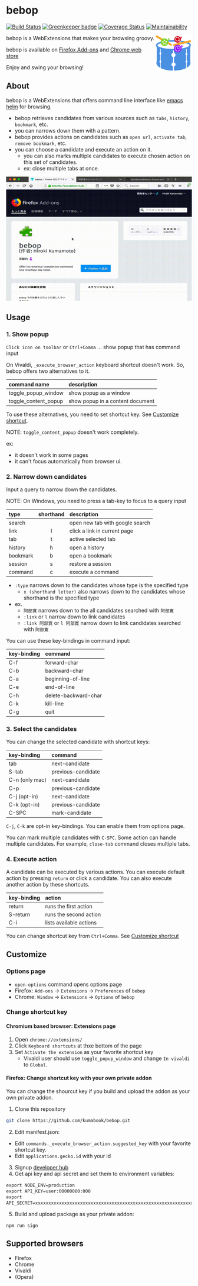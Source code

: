 bebop
=====

[![Build Status](https://travis-ci.org/alexroldugin/bebop.svg?branch=use_global_redux_store)](https://travis-ci.org/alexroldugin/bebop)
[![Greenkeeper badge](https://badges.greenkeeper.io/kumabook/bebop.svg)](https://greenkeeper.io/)
[![Coverage Status](https://coveralls.io/repos/github/kumabook/bebop/badge.svg?branch=master)](https://coveralls.io/github/kumabook/bebop?branch=master)
[![Maintainability](https://api.codeclimate.com/v1/badges/739ecb729336efef52b8/maintainability)](https://codeclimate.com/github/kumabook/bebop/maintainability)

<img height="100" src="bebop.png" align="right">

bebop is a WebExtensions that makes your browsing groovy.

bebop is available on [Firefox Add-ons][] and [Chrome web store][]

Enjoy and swing your browsing!

About
-----

bebop is a WebExtensions that offers command line interface like
[emacs helm](https://github.com/emacs-helm/helm) for browsing.

- bebop retrieves candidates from various sources such as `tabs`, `history`, `bookmark`, etc.
- you can narrows down them with a pattern.
- bebop provides actions on candidates such as `open url`, `activate tab`, `remove bookmark`, etc.
- you can choose a candidate and execute an action on it.
  - you can also marks multiple candidates to execute chosen action on this set of candidates.
  - ex: close multiple tabs at once.

![Demo](./demo.gif)


Usage
-----

### 1. Show popup

`Click icon on toolbar` or `Ctrl+Comma` ... show popup that has command input

On Vivaldi, `_execute_browser_action` keyboard shortcut doesn't work.
So, bebop offers two alternatives to it.

| command name         | description                      |
|:---------------------|:-------------------------------- |
| toggle_popup_window  | show popup as a window           |
| toggle_content_popup | show popup in a content document |

To use these alternatives, you need to set shortcut key.
See [Customize shortcut](#change-shortcut-key).

NOTE: `toggle_content_popup` doesn't work completely.

ex:

- it doesn't work in some pages
- it can't focus automatically from browser ui.

### 2. Narrow down candidates

Input a query to narrow down the candidates.

NOTE: On Windows, you need to press a tab-key to focus to a query input

| type        | shorthand | description                     |
|:------------|:---------:|:------------------------------- |
| search      |           | open new tab with google search |
| link        | l         | click a link in current page    |
| tab         | t         | active selected tab             |
| history     | h         | open a history                  |
| bookmark    | b         | open a bookmark                 |
| session     | s         | restore a session               |
| command     | c         | execute a command               |

- `:type` narrows down to the candidates whose type is the specified type
  - `x (shorthand letter)` also narrows down to the candidates whose shorthand is the specified type
- ex.
  - `阿部寛` narrows down to the all candidates searched with `阿部寛`
  - `:link` or `l` narrow down to link candidates
  - `:link 阿部寛` or `l 阿部寛` narrow down to link candidates searched with `阿部寛`

You can use these key-bindings in command input:

| key-binding | command              |
|:------------|:-------------------- |
| C-f         | forward-char         |
| C-b         | backward-char        |
| C-a         | beginning-of-line    |
| C-e         | end-of-line          |
| C-h         | delete-backward-char |
| C-k         | kill-line            |
| C-g         | quit                 |


### 3. Select the candidates

You can change the selected candidate with shortcut keys:

| key-binding    | command              |
|:---------------|:-------------------- |
| tab            | next-candidate       |
| S-tab          | previous-candidate   |
| C-n (only mac) | next-candidate       |
| C-p            | previous-candidate   |
| C-j (opt-in)   | next-candidate       |
| C-k (opt-in)   | previous-candidate   |
| C-SPC          | mark-candidate       |

`C-j`, `C-k` are opt-in key-bindings. You can enable them from options page.


 You can mark multiple candidates with `C-SPC`.
 Some action can handle multiple candidates.
 For example, `close-tab` command closes multiple tabs.


### 4. Execute action

A candidate can be executed by various actions.
You can execute default action by pressing `return` or click a candidate.
You can also execute another action by these shortcuts.

| key-binding | action                   |
|:------------|:------------------------ |
| return      | runs the first action   |
| S-return    | runs the second action  |
| C-i         | lists available actions |


You can change shortcut key from `Ctrl+Comma`.
See [Customize shortcut](#change-shortcut-key)

Customize
---------

### Options page

- `open-options` command opens options page
- Firefox: `Add-ons` -> `Extensions` -> `Preferences` of `bebop`
- Chrome: `Window` -> `Extensions` -> `Options` of `bebop`


### Change shortcut key

#### Chromium based browser: Extensions page

1. Open `chrome://extensions/`
2. Click `Keyboard shortcuts` at thxe bottom of the page
3. Set `Activate the extension` as your favorite shortcut key
   - Vivaldi user should use `toggle_popup_window` and change `In vivaldi` to `Global`.

#### Firefox: Change shortcut key with your own private addon

You can change the shourcut key if you build and upload the addon as your own private addon.

1. Clone this repository

```sh
git clone https://github.com/kumabook/bebop.git

```

2. Edit manifest.json:

- Edit `commands._execute_browser_action.suggested_key`  with your favorite shortcut key.
- Edit `applications.gecko.id` with your id

3. Signup [developer hub](https://addons.mozilla.org/en-US/developers/addon/)
4. Get api key and api secret and set them to environment variables:

```
export NODE_ENV=production
export API_KEY=user:00000000:000
export API_SECRET=xxxxxxxxxxxxxxxxxxxxxxxxxxxxxxxxxxxxxxxxxxxxxxxxxxxxxxxxxxxxxxxx
```

5. Build and upload package as your private addon:

```
npm run sign
```

[Firefox Add-ons]:  https://addons.mozilla.org/ja/firefox/addon/bebop/
[Chrome web store]: https://chrome.google.com/webstore/detail/bebop/idiejicnogeolaeacihfjleoakggbdid

Supported browsers
------------------

- Firefox
- Chrome
- Vivaldi
- (Opera)
